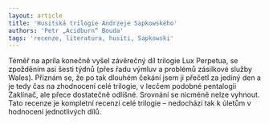 ```yaml
---
layout: article
title: 'Husitská trilogie Andrzeje Sapkowského'
authors: 'Petr „Acidburn“ Bouda'
tags: 'recenze, literatura, husiti, Sapkowski'
---
```


Téměř na apríla konečně vyšel závěrečný díl trilogie Lux Perpetua, se zpožděním asi
šesti týdnů (přes řadu výmluv a problémů zásilkové služby Wales). Přiznám se, že po
tak dlouhém čekání jsem ji přečetl za jediný den a je tedy čas na zhodnocení celé
trilogie, v lecčem podobné pentalogii Zaklínač, ale přece dostatečně odlišné.
Srovnání se nicméně nelze vyhnout. Tato recenze je kompletní recenzí celé trilogie –
nedochází tak k úletům v hodnocení jednotlivých dílů.
